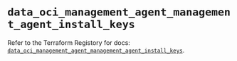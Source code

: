 # `data_oci_management_agent_management_agent_install_keys`

Refer to the Terraform Registory for docs: [`data_oci_management_agent_management_agent_install_keys`](https://registry.terraform.io/providers/oracle/oci/6.18.0/docs/data-sources/management_agent_management_agent_install_keys).

